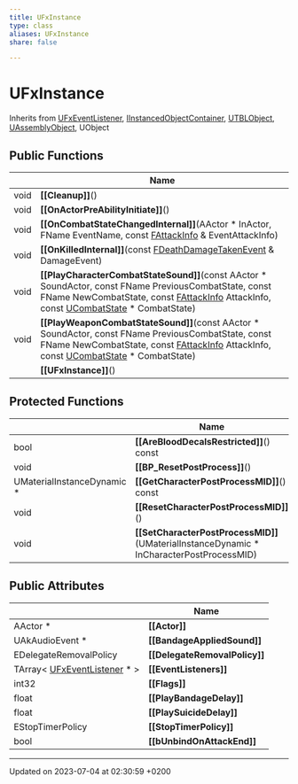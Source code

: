 ```yaml
---
title: UFxInstance
type: class
aliases: UFxInstance
share: false

---
```


# UFxInstance





Inherits from [UFxEventListener](/docs/SDK/Source/Classes/classUFxEventListener.md), [IInstancedObjectContainer](/docs/SDK/Source/Classes/classIInstancedObjectContainer.md), [UTBLObject](/docs/SDK/Source/Classes/classUTBLObject.md), [UAssemblyObject](/docs/SDK/Source/Classes/classUAssemblyObject.md), UObject

## Public Functions

|                | Name           |
| -------------- | -------------- |
| void | **[[Cleanup]]**() |
| void | **[[OnActorPreAbilityInitiate]]**() |
| void | **[[OnCombatStateChangedInternal]]**(AActor * InActor, FName EventName, const [FAttackInfo](/docs/SDK/Source/Classes/structFAttackInfo.md) & EventAttackInfo) |
| void | **[[OnKilledInternal]]**(const [FDeathDamageTakenEvent](/docs/SDK/Source/Classes/structFDeathDamageTakenEvent.md) & DamageEvent) |
| void | **[[PlayCharacterCombatStateSound]]**(const AActor * SoundActor, const FName PreviousCombatState, const FName NewCombatState, const [FAttackInfo](/docs/SDK/Source/Classes/structFAttackInfo.md) AttackInfo, const [UCombatState](/docs/SDK/Source/Classes/classUCombatState.md) * CombatState) |
| void | **[[PlayWeaponCombatStateSound]]**(const AActor * SoundActor, const FName PreviousCombatState, const FName NewCombatState, const [FAttackInfo](/docs/SDK/Source/Classes/structFAttackInfo.md) AttackInfo, const [UCombatState](/docs/SDK/Source/Classes/classUCombatState.md) * CombatState) |
| | **[[UFxInstance]]**() |

## Protected Functions

|                | Name           |
| -------------- | -------------- |
| bool | **[[AreBloodDecalsRestricted]]**() const |
| void | **[[BP_ResetPostProcess]]**() |
| UMaterialInstanceDynamic * | **[[GetCharacterPostProcessMID]]**() const |
| void | **[[ResetCharacterPostProcessMID]]**() |
| void | **[[SetCharacterPostProcessMID]]**(UMaterialInstanceDynamic * InCharacterPostProcessMID) |

## Public Attributes

|                | Name           |
| -------------- | -------------- |
| AActor * | **[[Actor]]**  |
| UAkAudioEvent * | **[[BandageAppliedSound]]**  |
| EDelegateRemovalPolicy | **[[DelegateRemovalPolicy]]**  |
| TArray< [UFxEventListener](/docs/SDK/Source/Classes/classUFxEventListener.md) * > | **[[EventListeners]]**  |
| int32 | **[[Flags]]**  |
| float | **[[PlayBandageDelay]]**  |
| float | **[[PlaySuicideDelay]]**  |
| EStopTimerPolicy | **[[StopTimerPolicy]]**  |
| bool | **[[bUnbindOnAttackEnd]]**  |

-------------------------------

Updated on 2023-07-04 at 02:30:59 +0200